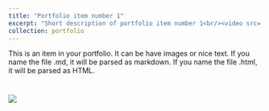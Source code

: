 ```yaml
---
title: "Portfolio item number 1"
excerpt: "Short description of portfolio item number 1<br/><video src='/files/5.mp4' width=180></video>" 
collection: portfolio
---
```


This is an item in your portfolio. It can be have images or nice text. If you name the file .md, it will be parsed as markdown. If you name the file .html, it will be parsed as HTML. 

# <img src='/images/500x300.png'>
